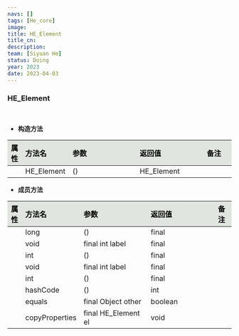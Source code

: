```yaml
---
navs: []
tags: [He_core]
image:
title: HE_Element
title_cn:
description: 
team: [Siyuan He]
status: Doing
year: 2023
date: 2023-04-03
---
```

<style>
table th:first-of-type {
width:5%;
}
table th:nth-of-type(2) {
width:20%;
}
table th:nth-of-type(3) {
width:30%;
}
table th:nth-of-type(4) {
width:30%;
}
table th:nth-of-type(5) {
width:8cm;
}
table th {
color: rgba(0,0,0)!important;
font-weight: bold; /*加粗*/
/* text-align: center !important; 内容居中，加上 !important 避免被 Markdown 样式覆盖 */
background: rgba(224,229,223,10)!important; /*背景色*/
}
</style>
            


### HE_Element

<br>


- **构造方法**

| 属性   | 方法名        | 参数   | 返回值        | 备注   |
|:-----|:-----------|:-----|:-----------|:-----|
|      | HE_Element | ()   | HE_Element |      |

- **成员方法**

| 属性   | 方法名            | 参数                  | 返回值     | 备注   |
|:-----|:---------------|:--------------------|:--------|:-----|
|      | long           | ()                  | final   |      |
|      | void           | final int label     | final   |      |
|      | int            | ()                  | final   |      |
|      | void           | final int label     | final   |      |
|      | int            | ()                  | final   |      |
|      | hashCode       | ()                  | int     |      |
|      | equals         | final Object other  | boolean |      |
|      | copyProperties | final HE_Element el | void    |      |